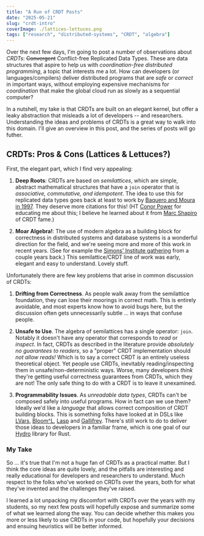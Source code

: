 ```yaml
---
title: "A Run of CRDT Posts"
date: "2025-05-21"
slug: "crdt-intro"
coverImage: ./lattices-lettuces.png
tags: ["research", "distributed-systems", "CRDT", "algebra"]
---
```

Over the next few days, I'm going to post a number of observations about *CRDTs*: ~~Convergent~~ Conflict-free Replicated Data Types. These are data structures that aspire to help us with *coordination-free distributed programming*, a topic that interests me a lot. How can developers (or languages/compilers) deliver distributed programs that are *safe* or *correct* in important ways, without employing expensive mechanisms for *coordination* that make the global cloud run as slowly as a sequential computer?

In a nutshell, my take is that CRDTs are built on an elegant kernel, but offer a leaky abstraction that misleads a lot of developers -- and researchers. Understanding the ideas and problems of CRDTs is a great way to walk into this domain. I'll give an overview in this post, and the series of posts will go futher.

## CRDTs: Pros & Cons (Lattices & Lettuces?)
First, the elegant part, which I find very appealing: 

1. **Deep Roots**: CRDTs are based on *semilattices*, which are simple, abstract mathematical structures that have a `join` operator that is *associative, commutative, and idempotent*. The idea to use this for replicated data types goes back at least to work by [Baquero and Moura in 1997](https://gsd.di.uminho.pt/members/cbm/ps/scadt3.pdf). They deserve more citations for this! (HT [Conor Power](https://www.linkedin.com/in/conorpower23) for educating me about this; I believe he learned about it from [Marc Shapiro](https://www.lip6.fr/actualite/personnes-fiche.php?ident=P1450) of CRDT fame.) 

2. **Moar Algebra!**: The use of modern algebra as a building block for correctness in distributed systems and database systems is a wonderful direction for the field, and we're seeing more and more of this work in recent years. (See for example the [Simons' Institute gathering](https://simons.berkeley.edu/workshops/logic-algebra-query-evaluation#simons-tabs) from a couple years back.) This semilattice/CRDT line of work was early, elegant and easy to understand. Lovely stuff.

Unfortunately there are few key problems that arise in common discussion of CRDTs:

1. **Drifting from Correctness**. As people walk away from the semilattice foundation, they can lose their moorings in correct math. This is entirely avoidable, and most experts know how to avoid bugs here, but the discussion often gets unnecessarily subtle ... in ways that confuse people.

2. **Unsafe to Use**. The algebra of semilattices has a single operator: `join`. Notably it doesn't have any operator that corresponds to *read* or *inspect*. In fact, CRDTs as described in the literature provide *absolutely no guarantees to readers*, so a "proper" CRDT implementation should *not allow reads!* Which is to say a correct CRDT is an entirely useless theoretical object. Yet people use CRDTs, inevitably reading/inspecting them in unsafe/non-deterministic ways. Worse, many developers *think* they're getting useful correctness guarantees from CRDTs, which they are not! The only safe thing to do with a CRDT is to leave it unexamined.

3. **Programmability Issues**. As *unreadable data types*, CRDTs can't be composed safely into useful programs. How in fact can we use them?  Ideally we'd like a *language* that allows correct composition of CRDT building blocks. This is something folks have looked at in DSLs like [LVars](https://dl.acm.org/doi/abs/10.1145/2502323.2502326), [Bloom^L](https://dl.acm.org/doi/abs/10.1145/2391229.2391230), [Lasp](https://dl.acm.org/doi/abs/10.1145/2790449.2790525) and [Gallifrey](https://par.nsf.gov/biblio/10095545). There's still work to do to deliver those ideas to developers in a familiar frame, which is one goal of our [Hydro](https://hydro.run) library for Rust.

### My Take
So ... it's true that I'm not a huge fan of CRDTs as a practical matter. But I think the core ideas are quite lovely, and the pitfalls are interesting and really educational for developers and researchers to understand.  Much respect to the folks who've worked on CRDTs over the years, both for what they've invented and the challenges they've raised.

I learned a lot unpacking my discomfort with CRDTs over the years with my students, so my next few posts will hopefully expose and summarize some of what we learned along the way. You can decide whether this makes you more or less likely to use CRDTs in your code, but hopefully your decisions and ensuing heuristics will be better informed.